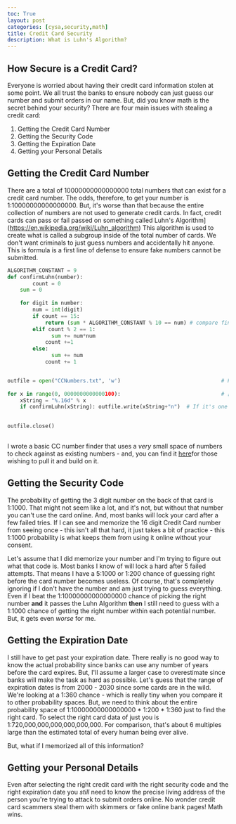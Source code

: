 ```yaml
---
toc: True
layout: post
categories: [cysa,security,math]
title: Credit Card Security
description: What is Luhn's Algorithm?
---
```


## How Secure is a Credit Card?
Everyone is worried about having their credit card information stolen at some point. We all trust the banks to ensure nobody can just guess our number and submit orders in our name. But, did you know math is the secret behind your security? There are four main issues with stealing a credit card:
1. Getting the Credit Card Number
2. Getting the Security Code
3. Getting the Expiration Date
4. Getting your Personal Details

## Getting the Credit Card Number
There are a total of 10000000000000000 total numbers that can exist for a credit card number. The odds, therefore, to get your number is 1:10000000000000000. But, it's worse than that because the entire collection of numbers are not used to generate credit cards. In fact, credit cards can pass or fail passed on something called Luhn's Algorithm](https://en.wikipedia.org/wiki/Luhn_algorithm) This algorithm is used to create what is called a subgroup inside of the total number of cards. We don't want criminals to just guess numbers and accidentally hit anyone. This is formula is a first line of defense to ensure fake numbers cannot be submitted.

```python
ALGORITHM_CONSTANT = 9
def confirmLuhn(number):														#==== Luhn's Algo ==========================
		count = 0																				# Sum all numbers excluding the last number.
	sum = 0																						# For every other number, square it.
																										# Compare the last digit of the CC number
	for digit in number:															# against the last digit of the sum.
		num = int(digit)
		if count == 15:																	# If final digit,
			return (sum * ALGORITHM_CONSTANT % 10 == num) # compare final digits.
		elif count % 2 == 1:														# If off number,
			  sum += num*num															# square number.
			count +=1
		else:																						# If not off number,
			  sum += num																	# just add the number to the sum
			count += 1																		#===========================================


outfile = open("CCNumbers.txt", 'w')								# First we generate the number space that we're testing.
																										# The real CC number space is actually
for x in range(0, 0000000000000100):								# [0, 9999999999999999], but that's too much.
	xString = "%.16d" % x															# Lazy design, but just filling 0's
	if confirmLuhn(xString): outfile.write(xString+"n")  # If it's one of them
																										# write the result to the file.

outfile.close()																			# BILLIONS OF YEARS OF WORK AND YOU
																										# FORGOT TO CLOSE THE STORAGE FILE?!
```

I wrote a basic CC number finder that uses a *very* small space of numbers to check against as existing numbers - and, you can find it [here](https://github.com/Shoklan/LuhnAlgorithm)for those wishing to pull it and build on it.

## Getting the Security Code
The probability of getting the 3 digit number on the back of that card is 1:1000. That might not seem like a lot, and it's not, but without that number you can't use the card online. And, most banks will lock your card after a few failed tries. If I can see and memorize the 16 digit Credit Card number from seeing once - this isn't all that hard, it just takes a bit of practice - this 1:1000 probability is what keeps them from using it online without your consent.

Let's assume that I did memorize your number and I'm trying to figure out what that code is. Most banks I know of will lock a hard after 5 failed attempts. That means I have a 5:1000 or 1:200 chance of guessing right before the card number becomes useless. Of course, that's completely ignoring if I don't have the number and am just trying to guess everything. Even if I beat the 1:10000000000000000 chance of picking the right number **and** it passes the Luhn Algorithm **then** I still need to guess with a 1:1000 chance of getting the right number within each potential number. But, it gets even *worse* for me.

## Getting the Expiration Date
I still have to get past your expiration date. There really is no good way to know the actual probability since banks can use any number of years before the card expires. But, I'll assume a larger case to overestimate since banks will make the task as hard as possible. Let's guess that the range of expiration dates is from 2000 - 2030 since some cards are in the wild. We're looking at a 1:360 chance - which is really tiny when you compare it to other probability spaces. But, we need to think about the entire probability space of 1:10000000000000000 * 1:200 * 1:360 just to find the right card.
To select the right card data of just you is 1:720,000,000,000,000,000,000.
For comparison, that's about 6 multiples large than the estimated total of every human being ever alive.

But, what if I memorized all of this information?

## Getting your Personal Details
Even after selecting the right credit card with the right security code and the right expiration date you *still* need to know the precise living address of the person you're trying to attack to submit orders online. No wonder credit card scammers steal them with skimmers or fake online bank pages!
Math wins.
